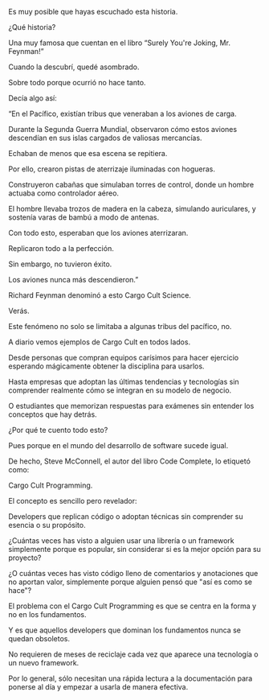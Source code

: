Es muy posible que hayas escuchado esta historia.

¿Qué historia?

Una muy famosa que cuentan en el libro “Surely You're Joking, Mr. Feynman!”

Cuando la descubrí, quedé asombrado.

Sobre todo porque ocurrió no hace tanto.

Decía algo así:

“En el Pacífico, existían tribus que veneraban a los aviones de carga.

Durante la Segunda Guerra Mundial, observaron cómo estos aviones descendían en sus islas cargados de valiosas mercancías.

Echaban de menos que esa escena se repitiera.

Por ello, crearon pistas de aterrizaje iluminadas con hogueras.

Construyeron cabañas que simulaban torres de control, donde un hombre actuaba como controlador aéreo.

El hombre llevaba trozos de madera en la cabeza, simulando auriculares, y sostenía varas de bambú a modo de antenas.

Con todo esto, esperaban que los aviones aterrizaran.

Replicaron todo a la perfección.

Sin embargo, no tuvieron éxito.

Los aviones nunca más descendieron.”

Richard Feynman denominó a esto Cargo Cult Science.

Verás.

Este fenómeno no solo se limitaba a algunas tribus del pacífico, no.

A diario vemos ejemplos de Cargo Cult en todos lados.

Desde personas que compran equipos carísimos para hacer ejercicio esperando mágicamente obtener la disciplina para usarlos.

Hasta empresas que adoptan las últimas tendencias y tecnologías sin comprender realmente cómo se integran en su modelo de negocio.

O estudiantes que memorizan respuestas para exámenes sin entender los conceptos que hay detrás.

¿Por qué te cuento todo esto?

Pues porque en el mundo del desarrollo de software sucede igual.

De hecho, Steve McConnell, el autor del libro Code Complete, lo etiquetó como:

Cargo Cult Programming.

El concepto es sencillo pero revelador:

Developers que replican código o adoptan técnicas sin comprender su esencia o su propósito.

¿Cuántas veces has visto a alguien usar una librería o un framework simplemente porque es popular, sin considerar si es la mejor opción para su proyecto?

¿O cuántas veces has visto código lleno de comentarios y anotaciones que no aportan valor, simplemente porque alguien pensó que "así es como se hace"?

El problema con el Cargo Cult Programming es que se centra en la forma y no en los fundamentos.

Y es que aquellos developers que dominan los fundamentos nunca se quedan obsoletos.

No requieren de meses de reciclaje cada vez que aparece una tecnología o un nuevo framework.

Por lo general, sólo necesitan una rápida lectura a la documentación para ponerse al día y empezar a usarla de manera efectiva.
